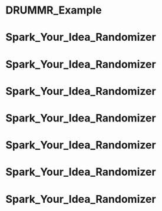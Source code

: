 # DRUMMR_Example
# Spark_Your_Idea_Randomizer
# Spark_Your_Idea_Randomizer
# Spark_Your_Idea_Randomizer
# Spark_Your_Idea_Randomizer
# Spark_Your_Idea_Randomizer
# Spark_Your_Idea_Randomizer
# Spark_Your_Idea_Randomizer
